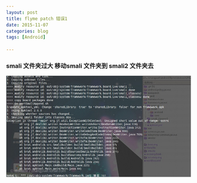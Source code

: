 ```yaml
---
layout: post
title: flyme patch 错误1
date: 2015-11-07
categories: blog
tags: [Android]

---
```



### smali 文件夹过大 移动smali 文件夹到 smali2 文件夹去

<img class="shadow" src="/images/posts/2015-11-07/1.jpg" width="920" high="502">
